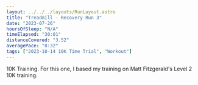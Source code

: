 ```yaml
---
layout: ../../../layouts/RunLayout.astro
title: "Treadmill - Recovery Run 3"
date: "2023-07-26"
hoursOfSleep: "N/A"
timeElapsed: "30:01"
distanceCovered: "3.52"
averagePace: "8:32"
tags: ["2023-10-14 10K Time Trial", "Workout"]
---
```


10K Training. For this one, I based my training on Matt Fitzgerald's Level 2 10K training.
